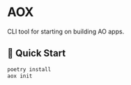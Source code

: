 # AOX

CLI tool for starting on building AO apps.

## 🚀 Quick Start

```bash
poetry install
aox init
```
